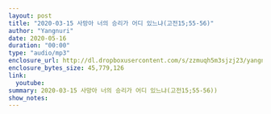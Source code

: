 ```yaml
---
layout: post
title: "2020-03-15 사망아 너의 승리가 어디 있느냐(고전15;55-56)"
author: "Yangnuri"
date: 2020-05-16
duration: "00:00"
type: "audio/mp3"
enclosure_url: http://dl.dropboxusercontent.com/s/zzmuqh5m3sjzj23/yangnurichurch200315.mp3
enclosure_bytes_size: 45,779,126
link:
  youtube: 
summary: 2020-03-15 사망아 너의 승리가 어디 있느냐(고전15;55-56))
show_notes:
---
```

